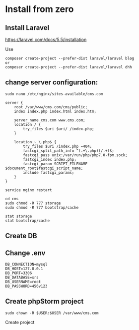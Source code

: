 # Install from zero
## Install Laravel
https://laravel.com/docs/5.5/installation

Use
````
composer create-project --prefer-dist laravel/laravel blog
or
composer create-project --prefer-dist laravel/laravel dhh
````

## change server configuration:
````
sudo nano /etc/nginx/sites-available/cms.com

server {
    root /var/www/cms.com/cms/public;
    index index.php index.html index.htm;

    server_name cms.com www.cms.com;
    location / {
        try_files $uri $uri/ /index.php;
    }

    location ~ \.php$ {
        try_files $uri /index.php =404;
        fastcgi_split_path_info ^(.+\.php)(/.+)$;
        fastcgi_pass unix:/var/run/php/php7.0-fpm.sock;
        fastcgi_index index.php;
        fastcgi_param SCRIPT_FILENAME $document_root$fastcgi_script_name;
        include fastcgi_params;
    }
}

service nginx restart
````
````
cd cms
sudo chmod -R 777 storage
sudo chmod -R 777 bootstrap/cache

stat storage
stat bootstrap/cache
````

## Create DB

## Change .env
````
DB_CONNECTION=mysql
DB_HOST=127.0.0.1
DB_PORT=3306
DB_DATABASE=srs
DB_USERNAME=root
DB_PASSWORD=456v123
````

## Create phpStorm project
````
sudo chown -R $USER:$USER /var/www/cms.com
````
Create project